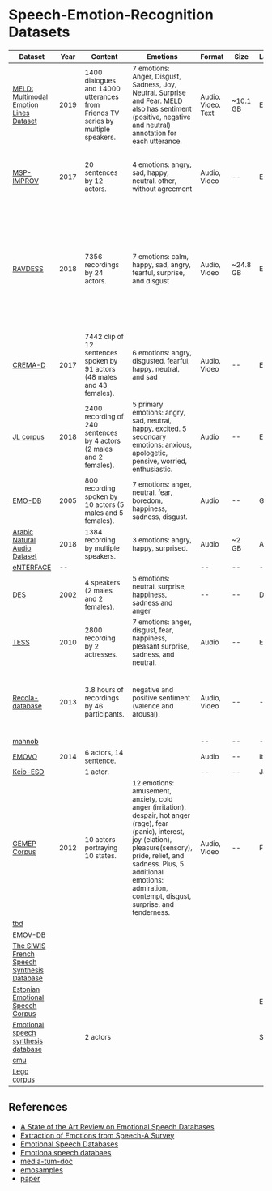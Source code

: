 # Speech-Emotion-Recognition Datasets

| <sub>Dataset</sub>                                                                                                                                                                                  | <sub>Year</sub> | <sub>Content</sub>                                                                           | <sub>Emotions</sub>                                                                                                                                                                                                                                                          | <sub>Format</sub>             | <sub>Size</sub>     | <sub>Language</sub> | <sub>Paper</sub>                                                                                                                                                                                                                                                        |
|-----------------------------------------------------------------------------------------------------------------------------------------------------------------------------------------------------|-----------------|----------------------------------------------------------------------------------------------|------------------------------------------------------------------------------------------------------------------------------------------------------------------------------------------------------------------------------------------------------------------------------|-------------------------------|---------------------|---------------------|-------------------------------------------------------------------------------------------------------------------------------------------------------------------------------------------------------------------------------------------------------------------------|
| <sub>[MELD: Multimodal Emotion Lines Dataset](https://affective-meld.github.io/)</sub>                                                                                                              | <sub>2019</sub> | <sub>1400 dialogues and 14000 utterances from Friends TV series  by multiple speakers.</sub> | <sub>7 emotions: Anger, Disgust, Sadness, Joy, Neutral, Surprise and Fear.  MELD also has sentiment (positive, negative and neutral) annotation  for each utterance.</sub>                                                                                                   | <sub>Audio, Video, Text</sub> | <sub>~10.1 GB</sub> | <sub>English</sub>  | <sub>[MELD: A Multimodal Multi-Party Dataset for Emotion Recognition in Conversations](https://arxiv.org/pdf/1810.02508.pdf)</sub>                                                                                                                                      |
| <sub>[MSP-IMPROV](https://ecs.utdallas.edu/research/researchlabs/msp-lab/MSP-Improv.html)</sub>                                                                                                     | <sub>2017</sub> | <sub>20 sentences by 12 actors.</sub>                                                        | <sub>4 emotions: angry, sad, happy, neutral, other, without agreement</sub>                                                                                                                                                                                                  | <sub>Audio, Video</sub>       | <sub> -- </sub>     | <sub>English</sub>  | <sub>[MSP-IMPROV: An Acted Corpus of Dyadic Interactions to Study Emotion Perception](https://ecs.utdallas.edu/research/researchlabs/msp-lab/publications/Busso_2017.pdf)</sub>                                                                                         |
| <sub>[RAVDESS](https://www.kaggle.com/uwrfkaggler/ravdess-emotional-speech-audio)</sub>                                                                                                             | <sub>2018</sub> | <sub>7356 recordings by 24 actors.</sub>                                                     | <sub>7 emotions: calm, happy, sad, angry, fearful, surprise, and disgust</sub>                                                                                                                                                                                               | <sub>Audio, Video</sub>       | <sub>~24.8 GB</sub> | <sub>English</sub>  | <sub>[The Ryerson Audio-Visual Database of Emotional Speech and Song (RAVDESS): A dynamic, multimodal set of facial and vocal expressions in North American English](https://journals.plos.org/plosone/article?id=10.1371/journal.pone.0196391)</sub>                   |
| <sub>[CREMA-D](https://github.com/CheyneyComputerScience/CREMA-D)</sub>                                                                                                                             | <sub>2017</sub> | <sub>7442 clip of 12 sentences spoken by 91 actors (48 males and 43 females).</sub>          | <sub>6 emotions: angry, disgusted, fearful, happy, neutral, and sad</sub>                                                                                                                                                                                                    | <sub>Audio, Video</sub>       | <sub> -- </sub>     | <sub>English</sub>  | <sub>[CREMA-D: Crowd-sourced Emotional Multimodal Actors Dataset](https://www.ncbi.nlm.nih.gov/pmc/articles/PMC4313618/)</sub>                                                                                                                                          |
| <sub>[JL corpus](https://www.kaggle.com/tli725/jl-corpus)</sub>                                                                                                                                     | <sub>2018</sub> | <sub>2400 recording of 240 sentences by 4 actors (2 males and 2 females).</sub>              | <sub>5 primary emotions: angry, sad, neutral, happy, excited. 5 secondary emotions: anxious, apologetic, pensive, worried, enthusiastic.</sub>                                                                                                                               | <sub>Audio</sub>              | <sub> -- </sub>     | <sub>English</sub>  | <sub>[An Open Source Emotional Speech Corpus for Human Robot Interaction Applications](https://www.isca-speech.org/archive/Interspeech_2018/pdfs/1349.pdf)</sub>                                                                                                        |
| <sub>[EMO-DB](http://emodb.bilderbar.info/index-1280.html)</sub>                                                                                                                                    | <sub>2005</sub> | <sub>800 recording spoken by 10 actors (5 males and 5 females).</sub>                        | <sub>7 emotions: anger, neutral, fear, boredom, happiness, sadness, disgust.</sub>                                                                                                                                                                                           | <sub>Audio</sub>              | <sub> -- </sub>     | <sub>German</sub>   | <sub>[A Database of German Emotional Speech](http://citeseerx.ist.psu.edu/viewdoc/download?doi=10.1.1.130.8506&rep=rep1&type=pdf)</sub>                                                                                                                                 |
| <sub>[Arabic Natural Audio Dataset](https://www.kaggle.com/suso172/arabic-natural-audio-dataset)</sub>                                                                                              | <sub>2018</sub> | <sub>1384 recording by multiple speakers.</sub>                                              | <sub>3 emotions: angry, happy, surprised.</sub>                                                                                                                                                                                                                              | <sub>Audio</sub>              | <sub>~2 GB</sub>    | <sub>Arabic</sub>   |                                                                                                                                                                                                                                                                         |
| <sub>[eNTERFACE](http://www.enterface.net/results/)</sub>                                                                                                                                           | <sub> -- </sub> |                                                                                              |                                                                                                                                                                                                                                                                              | <sub> -- </sub>               | <sub> -- </sub>     | <sub> -- </sub>     |                                                                                                                                                                                                                                                                         |
| <sub>[DES](http://kom.aau.dk/~tb/speech/Emotions/)</sub>                                                                                                                                            | <sub>2002</sub> | <sub> 4 speakers (2 males and 2 females).</sub>                                              | <sub>5 emotions: neutral,  surprise,  happiness,  sadness  and  anger</sub>                                                                                                                                                                                                  | <sub> -- </sub>               | <sub> -- </sub>     | <sub>Danish</sub>   | <sub>[Documentation of the Danish Emotional Speech Database](http://kom.aau.dk/~tb/speech/Emotions/des.pdf)</sub>                                                                                                                                                       |
| <sub>[TESS](https://tspace.library.utoronto.ca/handle/1807/24487)</sub>                                                                                                                             | <sub>2010</sub> | <sub>2800 recording by 2 actresses.</sub>                                                    | <sub>7 emotions: anger, disgust, fear, happiness, pleasant surprise, sadness, and neutral.</sub>                                                                                                                                                                             | <sub>Audio</sub>              | <sub> -- </sub>     | <sub>English</sub>  | <sub>[BEHAVIOURAL FINDINGS FROM THE TORONTO EMOTIONAL SPEECH SET](https://www.semanticscholar.org/paper/BEHAVIOURAL-FINDINGS-FROM-THE-TORONTO-EMOTIONAL-SET-Dupuis-Pichora-Fuller/d7f746b3aee801a353b6929a65d9a34a68e71c6f/figure/2)</sub>                              |
| <sub>[Recola-database](https://diuf.unifr.ch/main/diva/recola/download.html)</sub>                                                                                                                  | <sub>2013</sub> | <sub>3.8 hours of recordings by 46 participants.</sub>                                       | <sub>negative and positive sentiment (valence and arousal).</sub>                                                                                                                                                                                                            | <sub>Audio, Video</sub>       | <sub> -- </sub>     | <sub> -- </sub>     | <sub>[Introducing the RECOLA Multimodal Corpus of Remote Collaborative and Affective Interactions](https://drive.google.com/file/d/0B2V_I9XKBODhNENKUnZWNFdVXzQ/view)</sub>                                                                                             |
| <sub>[mahnob](https://mahnob-db.eu/)</sub>                                                                                                                                                          |                 |                                                                                              |                                                                                                                                                                                                                                                                              | <sub> -- </sub>               | <sub> -- </sub>     | <sub> -- </sub>     |                                                                                                                                                                                                                                                                         |
| <sub>[EMOVO](http://voice.fub.it/activities/corpora/emovo/index.html)</sub>                                                                                                                         | <sub>2014</sub> | <sub>6 actors, 14 sentence.</sub>                                                            |                                                                                                                                                                                                                                                                              | <sub>Audio</sub>              | <sub> -- </sub>     | <sub>Italian</sub>  |                                                                                                                                                                                                                                                                         |
| <sub>[Keio-ESD](http://research.nii.ac.jp/src/en/Keio-ESD.html)</sub>                                                                                                                               |                 | <sub>1 actor.</sub>                                                                          |                                                                                                                                                                                                                                                                              | <sub> -- </sub>               | <sub> -- </sub>     | <sub>Japanese</sub> |                                                                                                                                                                                                                                                                         |
| <sub>[GEMEP Corpus](https://www.unige.ch/cisa/gemep)</sub>                                                                                                                                          | <sub>2012</sub> | <sub>10 actors portraying 10 states.</sub>                                                   | <sub>12 emotions: amusement, anxiety, cold anger (irritation), despair, hot anger (rage),  fear (panic), interest, joy (elation), pleasure(sensory), pride, relief, and sadness. Plus, 5 additional emotions: admiration, contempt, disgust, surprise, and tenderness.</sub> | <sub>Audio, Video</sub>       | <sub> -- </sub>     | <sub>French</sub>   | <sub>[Introducing the Geneva Multimodal Expression Corpus for Experimental Research on Emotion Perception](https://www.researchgate.net/publication/51796867_Introducing_the_Geneva_Multimodal_Expression_Corpus_for_Experimental_Research_on_Emotion_Perception)</sub> |
| <sub>[tbd](http://www.cs.nott.ac.uk/~pszmv/databases/databases.html)</sub>                                                                                                                          |                 |                                                                                              |                                                                                                                                                                                                                                                                              |                               |                     |                     |                                                                                                                                                                                                                                                                         |
| <sub>[EMOV-DB](https://mega.nz/#F!KBp32apT!gLIgyWf9iQ-yqnWFUFuUHg!mYwUnI4K)</sub>                                                                                                                   |                 |                                                                                              |                                                                                                                                                                                                                                                                              |                               |                     |                     |                                                                                                                                                                                                                                                                         |
| <sub>[The SIWIS French Speech Synthesis Database](https://datashare.is.ed.ac.uk/handle/10283/2353)</sub>                                                                                            |                 |                                                                                              |                                                                                                                                                                                                                                                                              |                               |                     |                     |                                                                                                                                                                                                                                                                         |
| <sub>[Estonian Emotional Speech Corpus](https://metashare.ut.ee/repository/download/4d42d7a8463411e2a6e4005056b40024a19021a316b54b7fb707757d43d1a889/)</sub>                                        |                 |                                                                                              |                                                                                                                                                                                                                                                                              |                               |                     | <sub>Estonian</sub> |                                                                                                                                                                                                                                                                         |
| <sub>[Emotional speech synthesis database](http://metashare.elda.org/repository/browse/emotional-speech-synthesis-database/12826ca2de6711e2b1e400259011f6eaae753c75913e40c7a9a5fed0bbf11368/)</sub> |                 | <sub>2 actors</sub>                                                                          |                                                                                                                                                                                                                                                                              |                               |                     | <sub>Spanish</sub>  |                                                                                                                                                                                                                                                                         |
| <sub>[cmu](http://www.festvox.org/cmu_arctic/)</sub>                                                                                                                                                |                 |                                                                                              |                                                                                                                                                                                                                                                                              |                               |                     |                     |                                                                                                                                                                                                                                                                         |
| <sub>[Lego corpus](https://www.ultes.eu/ressources/lego-spoken-dialogue-corpus/)</sub>                                                                                                              |                 |                                                                                              |                                                                                                                                                                                                                                                                              |                               |                     |                     |                                                                                                                                                                                                                                                                         |                                                                                                                                                                                                       |

## References

- [A State of the Art Review on Emotional Speech Databases](http://poseidon.csd.auth.gr/papers/PUBLISHED/CONFERENCE/pdf/Ververidis2003b.pdf)
- [Extraction of Emotions from Speech-A Survey](https://www.ripublication.com/ijaer17/ijaerv12n16_46.pdf)
- [Emotional Speech Databases](https://link.springer.com/content/pdf/bbm%3A978-90-481-3129-7%2F1.pdf)
- [Emotiona speech databaes](https://link.springer.com/content/pdf/bbm%3A978-90-481-3129-7%2F1.pdf)
- [media-tum-doc](https://mediatum.ub.tum.de/doc/1137841/780196.pdf)
- [emosamples](http://emosamples.syntheticspeech.de/)
- [paper](https://www.researchgate.net/publication/322602563_Databases_features_and_classifiers_for_speech_emotion_recognition_a_review#pf19)
